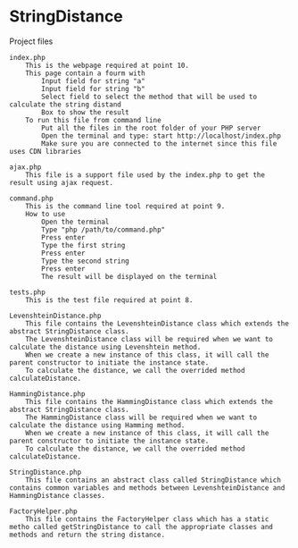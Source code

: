 # StringDistance

Project files

	index.php
		This is the webpage required at point 10.
		This page contain a fourm with
			Input field for string "a"
			Input field for string "b"
			Select field to select the method that will be used to calculate the string distand
			Box to show the result
		To run this file from command line
			Put all the files in the root folder of your PHP server
			Open the terminal and type: start http://localhost/index.php
			Make sure you are connected to the internet since this file uses CDN libraries

	ajax.php
		This file is a support file used by the index.php to get the result using ajax request.

	command.php
		This is the command line tool required at point 9.
		How to use
			Open the terminal
			Type "php /path/to/command.php"
			Press enter
			Type the first string
			Press enter
			Type the second string
			Press enter
			The result will be displayed on the terminal

	tests.php
		This is the test file required at point 8.
	
	LevenshteinDistance.php
		This file contains the LevenshteinDistance class which extends the abstract StringDistance class.
		The LevenshteinDistance class will be required when we want to calculate the distance using Levenshtein method.
		When we create a new instance of this class, it will call the parent constructor to initiate the instance state.
		To calculate the distance, we call the overrided method calculateDistance.

	HammingDistance.php
		This file contains the HammingDistance class which extends the abstract StringDistance class.
		The HammingDistance class will be required when we want to calculate the distance using Hamming method.
		When we create a new instance of this class, it will call the parent constructor to initiate the instance state.
		To calculate the distance, we call the overrided method calculateDistance.

	StringDistance.php
		This file contains an abstract class called StringDistance which contains common variables and methods between LevenshteinDistance and HammingDistance classes.

	FactoryHelper.php
		This file contains the FactoryHelper class which has a static metho called getStringDistance to call the appropriate classes and methods and return the string distance.
